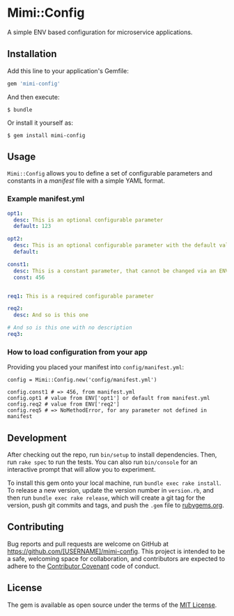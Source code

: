 # Mimi::Config

A simple ENV based configuration for microservice applications.


## Installation

Add this line to your application's Gemfile:

```ruby
gem 'mimi-config'
```

And then execute:

    $ bundle

Or install it yourself as:

    $ gem install mimi-config

## Usage

`Mimi::Config` allows you to define a set of configurable parameters and constants in a *manifest* file with a simple YAML format.

### Example manifest.yml
```yaml,name=manifest.yml
opt1:
  desc: This is an optional configurable parameter
  default: 123

opt2:
  desc: This is an optional configurable parameter with the default value of nil
  default:

const1:
  desc: This is a constant parameter, that cannot be changed via an ENV variable
  const: 456


req1: This is a required configurable parameter

req2:
  desc: And so is this one

# And so is this one with no description
req3:
```

### How to load configuration from your app

Providing you placed your manifest into `config/manifest.yml`:

```
config = Mimi::Config.new('config/manifest.yml')

config.const1 # => 456, from manifest.yml
config.opt1 # value from ENV['opt1'] or default from manifest.yml
config.req2 # value from ENV['req2']
config.req5 # => NoMethodError, for any parameter not defined in manifest
```

## Development

After checking out the repo, run `bin/setup` to install dependencies. Then, run `rake spec` to run the tests. You can also run `bin/console` for an interactive prompt that will allow you to experiment.

To install this gem onto your local machine, run `bundle exec rake install`. To release a new version, update the version number in `version.rb`, and then run `bundle exec rake release`, which will create a git tag for the version, push git commits and tags, and push the `.gem` file to [rubygems.org](https://rubygems.org).

## Contributing

Bug reports and pull requests are welcome on GitHub at https://github.com/[USERNAME]/mimi-config. This project is intended to be a safe, welcoming space for collaboration, and contributors are expected to adhere to the [Contributor Covenant](http://contributor-covenant.org) code of conduct.


## License

The gem is available as open source under the terms of the [MIT License](http://opensource.org/licenses/MIT).

